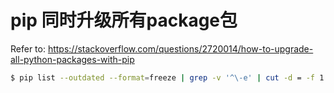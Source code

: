 # pip 同时升级所有package包

Refer to: https://stackoverflow.com/questions/2720014/how-to-upgrade-all-python-packages-with-pip

```sh
$ pip list --outdated --format=freeze | grep -v '^\-e' | cut -d = -f 1  | xargs -n1 pip install -U
```
